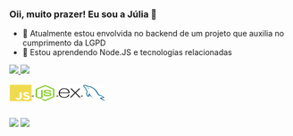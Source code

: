 ### Oii, muito prazer! Eu sou a Júlia 👋


- 🔭 Atualmente estou envolvida no backend de um projeto que auxilia no cumprimento da LGPD
- 🌱 Estou aprendendo Node.JS e tecnologias relacionadas

 <div>
  <a href="https://github.com/juliafritegotto">
  <img height="170em" src="https://github-readme-stats.vercel.app/api?username=juliafritegotto&show_icons=true&theme=gruvbox&include_all_commits=true&count_private=true"/>
   
  <img height="125em" src="https://github-readme-stats.vercel.app/api/top-langs/?username=juliafritegotto&layout=compact&langs_count=7&theme=gruvbox"/>
</div>

<div style="display: inline_block"><br>
  <img align="center" alt="JS" height="30" width="40" src="https://raw.githubusercontent.com/devicons/devicon/master/icons/javascript/javascript-plain.svg">
  <img align="center" alt="Node" height="30" width="40" src="https://github.com/devicons/devicon/blob/master/icons/nodejs/nodejs-original.svg">
  <img align="center" alt="Express"height="30" width="40" src="https://github.com/devicons/devicon/blob/master/icons/express/express-original.svg">
  <img align="center" alt="MySQL" height="30" width="40" src="https://github.com/devicons/devicon/blob/master/icons/mysql/mysql-original.svg">
</div>

##
 
<div> 
  <a href = "mailto:julia.fritegotto@gmail.com"><img src="https://img.shields.io/badge/Gmail-D14836?style=for-the-badge&logo=gmail&logoColor=white" target="_blank"></a>
  <a href="https://www.linkedin.com/in/juliafritegotto/" target="_blank"><img src="https://img.shields.io/badge/-LinkedIn-%230077B5?style=for-the-badge&logo=linkedin&logoColor=white" target="_blank"></a> 
</div>

